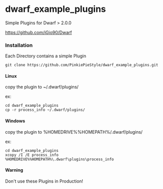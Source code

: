 # dwarf_example_plugins
Simple Plugins for Dwarf > 2.0.0

https://github.com/iGio90/Dwarf

### Installation
Each Directory contains a simple Plugin

```
git clone https://github.com/PinkiePieStyle/dwarf_example_plugins.git
```

#### Linux
copy the plugin to ~/.dwarf/plugins/

ex:
```
cd dwarf_example_plugins
cp -r process_info ~/.dwarf/plugins/
```

#### Windows
copy the plugin to %HOMEDRIVE%%HOMEPATH%/.dwarf/plugins/

ex:
```
cd dwarf_example_plugins
xcopy /I /E process_info %HOMEDRIVE%%HOMEPATH%\.dwarf\plugins\process_info
```


#### Warning
Don't use these Plugins in Production!